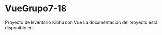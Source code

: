 # VueGrupo7-18
Proyecto de Inventario Kibhu con Vue
La documentación del proyecto está disponible en:
